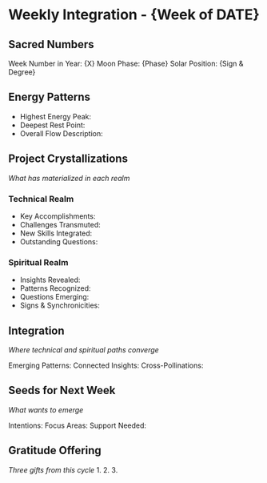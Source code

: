 # Weekly Integration - {Week of DATE}

## Sacred Numbers
Week Number in Year: {X}
Moon Phase: {Phase}
Solar Position: {Sign & Degree}

## Energy Patterns
- Highest Energy Peak:
- Deepest Rest Point:
- Overall Flow Description:

## Project Crystallizations
*What has materialized in each realm*

### Technical Realm
- Key Accomplishments:
- Challenges Transmuted:
- New Skills Integrated:
- Outstanding Questions:

### Spiritual Realm
- Insights Revealed:
- Patterns Recognized:
- Questions Emerging:
- Signs & Synchronicities:

## Integration
*Where technical and spiritual paths converge*

Emerging Patterns:
Connected Insights:
Cross-Pollinations:

## Seeds for Next Week
*What wants to emerge*

Intentions:
Focus Areas:
Support Needed:

## Gratitude Offering
*Three gifts from this cycle*
1.
2.
3.